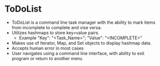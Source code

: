 # ToDoList
- ToDoList is a command line task manager with the ability to mark items from incomplete to complete and vise versa.
- Utilizes hashmaps to store key=value pairs.
  - Example "Key": "\<Task_Name\>"; "Value": "\<INCOMPLETE\>"
- Makes use of Iterator, Map, and Set objects to display hashmap data.
- Accepts human error in most cases
- User navigates using a command line interface, with ability to exit program or return to another menu
